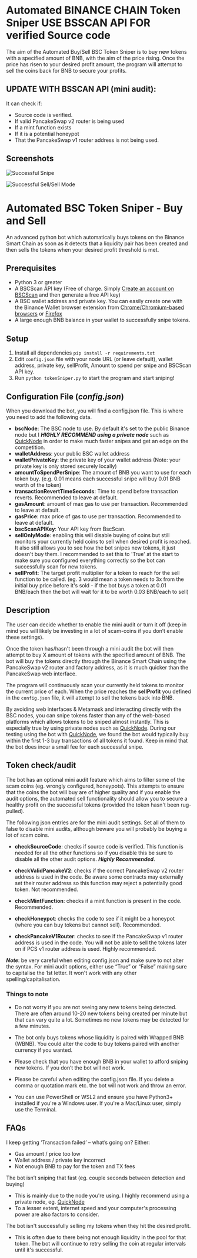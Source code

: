 # Automated BINANCE CHAIN Token Sniper USE BSSCAN API FOR verified Source code 

The aim of the Automated Buy/Sell BSC Token Sniper is to buy new tokens with a specified amount of BNB, with the aim of the price rising. Once the price has risen to your desired profit amount, the program will attempt to sell the coins back for BNB to secure your profits.

## UPDATE WITH BSSCAN API (mini audit):

 It can check if:
-	Source code is verified.
-	If valid PancakeSwap v2 router is being used 
-	If a mint function exists
-	If it is a potential honeypot
-	That the PancakeSwap v1 router address is not being used.

## Screenshots

![Successful Snipe](docs/assets/successful_snipe.png)

![Successful Sell/Sell Mode](docs/assets/successful_sell_and_sell_mode.png)

# Automated BSC Token Sniper - Buy and Sell 
An advanced python bot which automatically buys tokens on the Binance Smart Chain as soon as it detects that a liquidity pair has been created and then sells the tokens when your desired profit threshold is met. 


## Prerequisites
- Python 3 or greater
- A BSCScan API key (Free of charge. Simply [Create an account on BSCScan](https://www.bscscan.com/register) and then generate a free API key)
- A BSC wallet address and private key. You can easily create one with the Binance Wallet browser extension from [Chrome/Chromium-based browsers](https://chrome.google.com/webstore/detail/binance-wallet/fhbohimaelbohpjbbldcngcnapndodjp) or [Firefox](https://addons.mozilla.org/en-US/firefox/addon/binance-chain/)
- A large enough BNB balance in your wallet to successfully snipe tokens.

## Setup
1)	Install all dependencies `pip install -r requirements.txt`
2)	Edit `config.json` file with your node URL (or leave default), wallet address, private key, sellProfit, Amount to spend per snipe and BSCScan API key.
3)	Run `python tokenSniper.py` to start the program and start sniping! $$$$


## Configuration File (_config.json_)

When you download the bot, you will find a config.json file. This is where you need to add the following data.

- **bscNode**: The BSC node to use. By default it's set to the public Binance node but I **_HIGHLY RECOMMEND using a private node_** such as [QuickNode](https://www.quicknode.com?tap_a=67226-09396e&tap_s=2709976-ea3298&utm_source=affiliate&utm_campaign=generic&utm_content=affiliate_landing_page&utm_medium=generic) in order to make much faster snipes and get an edge on the competition.
- **walletAddress**: your public BSC wallet address
- **walletPrivateKey**: the private key of your wallet address (Note: your private key is only stored securely locally)
- **amountToSpendPerSnipe**: The amount of BNB you want to use for each token buy. (e.g. 0.01 means each successful snipe will buy 0.01 BNB worth of the token)
- **transactionRevertTimeSeconds**: Time to spend before transaction reverts. Recommended to leave at default.
- **gasAmount**: amount of max gas to use per transaction. Recommended to leave at default.
- **gasPrice**:  max price of gas to use per transaction. Recommended to leave at default.
- **bscScanAPIKey**: Your API key from BscScan.
- **sellOnlyMode**: enabling this will disable buying of coins but still monitors your currently held coins to sell when desired profit is reached. It also still allows you to see how the bot snipes new tokens, it just doesn't buy them. I recommended to set this to 'True' at the start to make sure you configured everything correctly so the bot can successfully scan for new tokens.
- **sellProfit**: The target profit multiplier for a token to reach for the sell function to be called. (eg. 3 would mean a token needs to 3x from the initial buy price before it's sold - if the bot buys a token at 0.01 BNB/each then the bot will wait for it to be worth 0.03 BNB/each to sell)

## Description

The user can decide whether to enable the mini audit or turn it off (keep in mind you will likely be investing in a lot of scam-coins if you don’t enable these settings).

Once the token has/hasn't been through a mini audit the bot will then attempt to buy X amount of tokens with the specified amount of BNB.
The bot will buy the tokens directly through the Binance Smart Chain using the PancakeSwap v2 router and factory address, as it is much quicker than the PancakeSwap web interface. 

The program will continuously scan your currently held tokens to monitor the current price of each. When the price reaches the **sellProfit** you defined in the `config.json` file, it will attempt to sell the tokens back into BNB.

By avoiding web interfaces & Metamask and interacting directly with the BSC nodes, you can snipe tokens faster than any of the web-based platforms which allows tokens to be sniped almost instantly. This is especially true by using private nodes such as [QuickNode](https://www.quicknode.com?tap_a=67226-09396e&tap_s=2709976-ea3298&utm_source=affiliate&utm_campaign=generic&utm_content=affiliate_landing_page&utm_medium=generic).  During our testing using the bot with [QuickNode](https://www.quicknode.com?tap_a=67226-09396e&tap_s=2709976-ea3298&utm_source=affiliate&utm_campaign=generic&utm_content=affiliate_landing_page&utm_medium=generic), we found the bot would typically buy within the first 1-3 buy transactions of all tokens it found. Keep in mind that the bot does incur a small fee for each successful snipe. 

## Token check/audit

The bot has an optional mini audit feature which aims to filter some of the scam coins (eg. wrongly configured, honeypots). This attempts to ensure that the coins the bot will buy are of higher quality and if you enable the audit options, the automated sell functionality should allow you to secure a healthy profit on the successful tokens (provided the token hasn't been rug-pulled).

The following json entries are for the mini audit settings. Set all of them to false to disable mini audits, although beware you will probably be buying a lot of scam coins.
- **checkSourceCode**: checks if source code is verified. This function is needed for all the other functions so if you disable this be sure to disable all the other audit options. **_Highly Recommended_**.

- **checkValidPancakeV2**: checks if the correct PancakeSwap v2 router address is used in the code. Be aware some contracts may externally set their router address so this function may reject a potentially good token. Not recommended.

- **checkMintFunction**: checks if a mint function is present in the code. Recommended.

- **checkHoneypot**: checks the code to see if it might be a honeypot (where you can buy tokens but cannot sell). Recommended.

- **checkPancakeV1Router**: checks to see if the PancakeSwap v1 router address is used in the code. You will not be able to sell the tokens later on if PCS v1 router address is used. Highly recommended.

**_Note_**: be very careful when editing config.json and make sure to not alter the syntax. For mini audit options, either use “True” or “False” making sure to capitalise the 1st letter. It won't work with any other spelling/capitalisation.

### Things to note

-	Do not worry if you are not seeing any new tokens being detected. There are often around 10-20 new tokens being created per minute but that can vary quite a lot. Sometimes no new tokens may be detected for a few minutes.

-	The bot only buys tokens whose liquidity is paired with Wrapped BNB (WBNB). You could alter the code to buy tokens paired with another currency if you wanted.
-	Please check that you have enough BNB in your wallet to afford sniping new tokens. If you don’t the bot will not work.
-	Please be careful when editing the config.json file. If you delete a comma or quotation mark etc. the bot will not work and throw an error.
-   You can use PowerShell or WSL2 and ensure you have Python3+ installed if you're a Windows user. If you're a Mac/Linux user, simply use the Terminal.

## FAQs

I keep getting ‘Transaction failed’ – what’s going on?
Either:
-	Gas amount / price too low
-	Wallet address / private key incorrect
-	Not enough BNB to pay for the token and TX fees

The bot isn’t sniping that fast (eg. couple seconds between detection and buying)
- This is mainly due to the node you're using. I highly recommend using a private node, eg. [QuickNode](https://www.quicknode.com?tap_a=67226-09396e&tap_s=2709976-ea3298&utm_source=affiliate&utm_campaign=generic&utm_content=affiliate_landing_page&utm_medium=generic)
- To a lesser extent, internet speed and your computer's processing power are also factors to consider. 

The bot isn't successfully selling my tokens when they hit the desired profit.
- This is often due to there being not enough liquidity in the pool for that token. The bot will continue to retry selling the coin at regular intervals until it's successful.
















